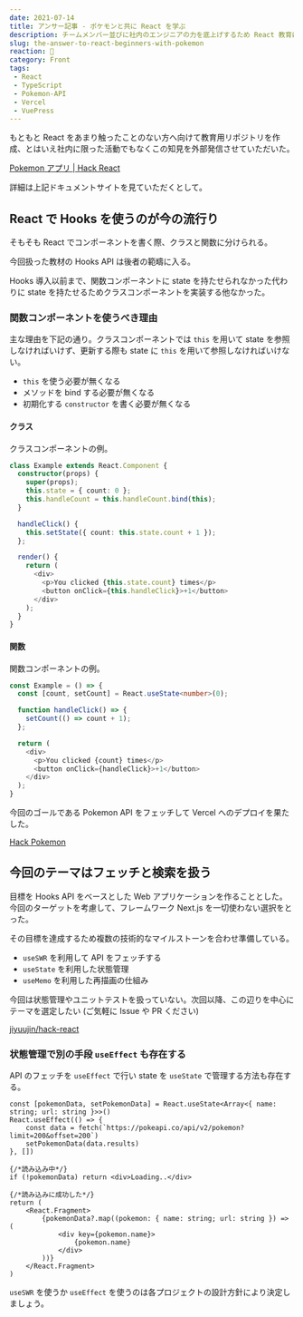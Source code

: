 ```yaml
---
date: 2021-07-14
title: アンサー記事 - ポケモンと共に React を学ぶ
description: チームメンバー並びに社内のエンジニアの力を底上げするため React 教育にあたって、今回作成したドキュメントサイトを補足する内容となっています。
slug: the-answer-to-react-beginners-with-pokemon
reaction: 🦁
category: Front
tags: 
 - React
 - TypeScript
 - Pokemon-API
 - Vercel
 - VuePress
---
```


もともと React をあまり触ったことのない方へ向けて教育用リポジトリを作成、とはいえ社内に限った活動でもなくこの知見を外部発信させていただいた。

[Pokemon アプリ | Hack React](https://hack-react.netlify.app/handson/pokemon.html)

詳細は上記ドキュメントサイトを見ていただくとして。

## React で Hooks を使うのが今の流行り

そもそも React でコンポーネントを書く際、クラスと関数に分けられる。

今回扱った教材の Hooks API は後者の範疇に入る。

Hooks 導入以前まで、関数コンポーネントに state を持たせられなかった代わりに state を持たせるためクラスコンポーネントを実装する他なかった。

### 関数コンポーネントを使うべき理由

主な理由を下記の通り。クラスコンポーネントでは `this` を用いて state を参照しなければいけず、更新する際も state に `this` を用いて参照しなければいけない。

- `this` を使う必要が無くなる
- メソッドを bind する必要が無くなる
- 初期化する `constructor` を書く必要が無くなる

#### クラス

クラスコンポーネントの例。

```ts
class Example extends React.Component {
  constructor(props) {
    super(props);
    this.state = { count: 0 };
    this.handleCount = this.handleCount.bind(this);
  }

  handleClick() {
    this.setState({ count: this.state.count + 1 });
  };

  render() {
    return (
      <div>
        <p>You clicked {this.state.count} times</p>
        <button onClick={this.handleClick}>+1</button>
      </div>
    );
  }
}
```

#### 関数

関数コンポーネントの例。

```ts
const Example = () => {
  const [count, setCount] = React.useState<number>(0);

  function handleClick() => {
    setCount(() => count + 1);
  };

  return (
    <div>
      <p>You clicked {count} times</p>
      <button onClick={handleClick}>+1</button>
    </div>
  );
}
```

今回のゴールである Pokemon API をフェッチして Vercel へのデプロイを果たした。

[Hack Pokemon](https://hack-pokemon.vercel.app)

## 今回のテーマはフェッチと検索を扱う

目標を Hooks API をベースとした Web アプリケーションを作ることとした。今回のターゲットを考慮して、フレームワーク Next.js を一切使わない選択をとった。

その目標を達成するため複数の技術的なマイルストーンを合わせ準備している。

- `useSWR` を利用して API をフェッチする
- `useState` を利用した状態管理
- `useMemo` を利用した再描画の仕組み

今回は状態管理やユニットテストを扱っていない。次回以降、この辺りを中心にテーマを選定したい (ご気軽に Issue や PR ください)

[jiyuujin/hack-react](https://github.com/jiyuujin/hack-react)

### 状態管理で別の手段 `useEffect` も存在する

API のフェッチを `useEffect` で行い state を `useState` で管理する方法も存在する。

```tsx
const [pokemonData, setPokemonData] = React.useState<Array<{ name: string; url: string }>>()
React.useEffect(() => {
    const data = fetch(`https://pokeapi.co/api/v2/pokemon?limit=200&offset=200`)
    setPokemonData(data.results)
}, [])

{/*読み込み中*/}
if (!pokemonData) return <div>Loading..</div>

{/*読み込みに成功した*/}
return (
    <React.Fragment>
        {pokemonData?.map((pokemon: { name: string; url: string }) => (
            <div key={pokemon.name}>
                {pokemon.name}
            </div>
        ))}
    </React.Fragment>
)
```

`useSWR` を使うか `useEffect` を使うのは各プロジェクトの設計方針により決定しましょう。
